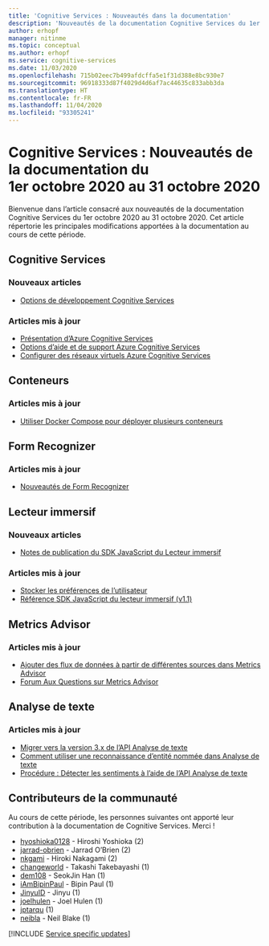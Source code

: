 ```yaml
---
title: 'Cognitive Services : Nouveautés dans la documentation'
description: 'Nouveautés de la documentation Cognitive Services du 1er octobre 2020 au 31 octobre 2020. '
author: erhopf
manager: nitinme
ms.topic: conceptual
ms.author: erhopf
ms.service: cognitive-services
ms.date: 11/03/2020
ms.openlocfilehash: 715b02eec7b499afdcffa5e1f31d388e8bc930e7
ms.sourcegitcommit: 96918333d87f4029d4d6af7ac44635c833abb3da
ms.translationtype: HT
ms.contentlocale: fr-FR
ms.lasthandoff: 11/04/2020
ms.locfileid: "93305241"
---
```

# <a name="cognitive-services-whats-new-in-docs-for-october-1-2020---october-31-2020"></a>Cognitive Services : Nouveautés de la documentation du 1er octobre 2020 au 31 octobre 2020

Bienvenue dans l’article consacré aux nouveautés de la documentation Cognitive Services du 1er octobre 2020 au 31 octobre 2020. Cet article répertorie les principales modifications apportées à la documentation au cours de cette période.

## <a name="cognitive-services"></a>Cognitive Services

### <a name="new-articles"></a>Nouveaux articles

- [Options de développement Cognitive Services](cognitive-services-development-options.md)

### <a name="updated-articles"></a>Articles mis à jour

- [Présentation d’Azure Cognitive Services](what-are-cognitive-services.md)
- [Options d’aide et de support Azure Cognitive Services](cognitive-services-support-options.md)
- [Configurer des réseaux virtuels Azure Cognitive Services](cognitive-services-virtual-networks.md)

## <a name="containers"></a>Conteneurs

### <a name="updated-articles"></a>Articles mis à jour

- [Utiliser Docker Compose pour déployer plusieurs conteneurs](/azure/cognitive-services/containers/docker-compose-recipe.md)

## <a name="form-recognizer"></a>Form Recognizer

### <a name="updated-articles"></a>Articles mis à jour

- [Nouveautés de Form Recognizer](/azure/cognitive-services/form-recognizer/whats-new.md)

## <a name="immersive-reader"></a>Lecteur immersif

### <a name="new-articles"></a>Nouveaux articles

- [Notes de publication du SDK JavaScript du Lecteur immersif](/azure/cognitive-services/immersive-reader/release-notes.md)

### <a name="updated-articles"></a>Articles mis à jour

- [Stocker les préférences de l’utilisateur](/azure/cognitive-services/immersive-reader/how-to-store-user-preferences.md)
- [Référence SDK JavaScript du lecteur immersif (v1.1)](/azure/cognitive-services/immersive-reader/reference.md)

## <a name="metrics-advisor"></a>Metrics Advisor

### <a name="updated-articles"></a>Articles mis à jour

- [Ajouter des flux de données à partir de différentes sources dans Metrics Advisor](/azure/cognitive-services/metrics-advisor/data-feeds-from-different-sources.md)
- [Forum Aux Questions sur Metrics Advisor](/azure/cognitive-services/metrics-advisor/faq.md)

## <a name="text-analytics"></a>Analyse de texte

### <a name="updated-articles"></a>Articles mis à jour

- [Migrer vers la version 3.x de l’API Analyse de texte](/azure/cognitive-services/text-analytics/migration-guide.md)
- [Comment utiliser une reconnaissance d’entité nommée dans Analyse de texte](/azure/cognitive-services/text-analytics/how-tos/text-analytics-how-to-entity-linking.md)
- [Procédure : Détecter les sentiments à l’aide de l’API Analyse de texte](/azure/cognitive-services/text-analytics/how-tos/text-analytics-how-to-sentiment-analysis.md)

## <a name="community-contributors"></a>Contributeurs de la communauté

Au cours de cette période, les personnes suivantes ont apporté leur contribution à la documentation de Cognitive Services. Merci ! 

- [hyoshioka0128](https://github.com/hyoshioka0128) - Hiroshi Yoshioka (2)
- [jarrad-obrien](https://github.com/jarrad-obrien) - Jarrad O’Brien (2)
- [nkgami](https://github.com/nkgami) - Hiroki Nakagami (2)
- [changeworld](https://github.com/changeworld) - Takashi Takebayashi (1)
- [dem108](https://github.com/dem108) - SeokJin Han (1)
- [iAmBipinPaul](https://github.com/iAmBipinPaul) - Bipin Paul (1)
- [JinyuID](https://github.com/JinyuID) - Jinyu (1)
- [joelhulen](https://github.com/joelhulen) - Joel Hulen (1)
- [jptarqu](https://github.com/jptarqu) (1)
- [neibla](https://github.com/neibla) - Neil Blake (1)

[!INCLUDE [Service specific updates](./includes/service-specific-updates.md)]
